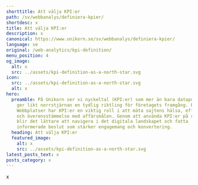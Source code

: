 ```yaml
---
shorttitle: Att välja KPI:er
path: /sv/webbanalys/definiera-kpier/
shortdesc: x
title: Att välja KPI:er
description: x
canonical: https://www.unikorn.se/sv/webbanalys/definiera-kpier/
language: se
original: /web-analytics/kpi-definition/
menu_position: 4
og_image:
  alt: x
  src: ../assets/kpi-definition-as-a-north-star.svg
icon:
  src: ../assets/kpi-definition-as-a-north-star.svg
  alt: x
hero:
  preamble: På Unikorn ser vi nyckeltal (KPI:er) som mer än bara datapunkter; de
    ger likt norrstjärnan en tydlig riktling för företagets framgång. För
    Webbplatser har KPI:er en viktig roll i att mäta sajtens hälsa, effektivitet
    och överensstämmelse med affärsmålen. Genom att använda KPI:er på rätt sätt
    blir det lättare att navigera i det digitala landskapet och fatta
    informerade beslut som stärker engagemang och konvertering.
  heading: Att välja KPI:er
  featured_image:
    alt: x
    src: ../assets/kpi-definition-as-a-north-star.svg
latest_posts_text: x
posts_category: x
---
```

x